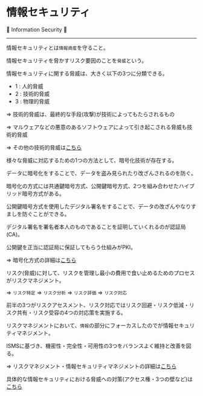 # 情報セキュリティ

:dog: Information Security :dog:

---

情報セキュリティとは`情報資産`を守ること。

情報セキュリティを脅かすリスク要因のことを`脅威`という。

情報セキュリティに関する脅威は、大きく以下の3つに分類できる。

- 1 : 人的脅威
- 2 : 技術的脅威
- 3 : 物理的脅威

=> 技術的脅威は、最終的な手段(攻撃)が技術によってもたらされるもの

=> マルウェアなどの悪意のあるソフトウェアによって引き起こされる脅威も技術的脅威

=> その他の技術的脅威は[こちら](risl.md)

様々な脅威に対応するための1つの方法として、暗号化技術が存在する。

データに暗号化をすることで、データを盗み見られたり改ざんされるのを防ぐ。

暗号化の方式には共通鍵暗号方式、公開鍵暗号方式、2つを組み合わせたハイブリッド暗号方式がある。

公開鍵暗号方式を使用したデジタル署名をすることで、データの改ざんやなりすましを防ぐことができる。

デジタル署名を署名者本人のものであることを証明していくれるのが認証局(CA)。

公開鍵を正当に認証局に保証してもらう仕組みがPKI。

=> 暗号化方式の詳細は[こちら](encryption.md)

リスク(脅威)に対して、リスクを管理し最小の費用で食い止めるためのプロセスがリスクマネジメント。

=> `リスク特定` => `リスク分析` => `リスク評価` => `リスク対応`

前半の3つがリスクアセスメント、リスク対応ではリスク回避・リスク低減・リスク共有・リスク受容の4つの対応策を実施する。

リスクマネジメントにおいて、`情報`の部分にフォーカスしたのでが情報セキュリティマネジメント。

ISMSに基づき、機密性・完全性・可用性の3つをバランスよく維持と改善を図る。

=> リスクマネジメント・情報セキュリティマネジメントの詳細は[こちら](risk_management.md)

具体的な情報セキュリティにおける脅威への対策(アクセス権・3つの壁など)は[こちら](risk_measures.md)

